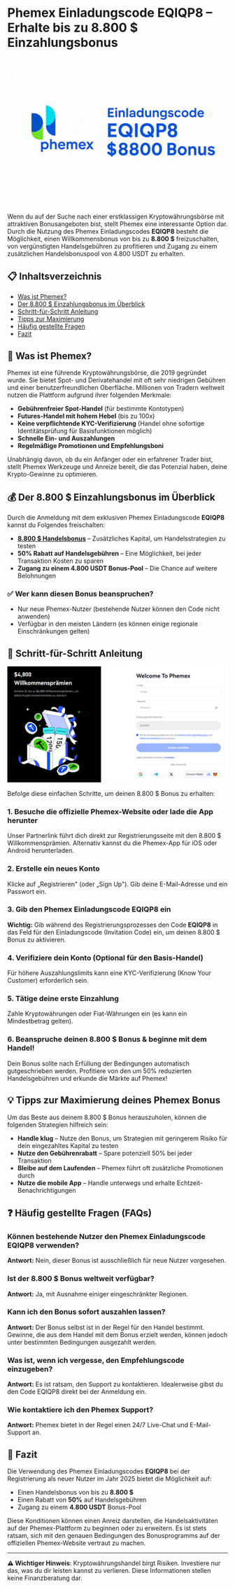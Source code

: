 # Phemex Einladungscode EQIQP8 – Erhalte bis zu 8.800 $ Einzahlungsbonus

![Phemex Einladungscode](Phemex%20Einladungscode8800.png)

Wenn du auf der Suche nach einer erstklassigen Kryptowährungsbörse mit attraktiven Bonusangeboten bist, stellt Phemex eine interessante Option dar. Durch die Nutzung des Phemex Einladungscodes **EQIQP8** besteht die Möglichkeit, einen Willkommensbonus von bis zu **8.800 $** freizuschalten, von vergünstigten Handelsgebühren zu profitieren und Zugang zu einem zusätzlichen Handelsbonuspool von 4.800 USDT zu erhalten.

## 📋 Inhaltsverzeichnis

- [Was ist Phemex?](#was-ist-phemex)
- [Der 8.800 $ Einzahlungsbonus im Überblick](#der-8800--einzahlungsbonus-im-überblick)
- [Schritt-für-Schritt Anleitung](#schritt-für-schritt-anleitung)
- [Tipps zur Maximierung](#tipps-zur-maximierung-deines-phemex-bonus)
- [Häufig gestellte Fragen](#häufig-gestellte-fragen-faqs)
- [Fazit](#fazit)

## 🚀 Was ist Phemex?

Phemex ist eine führende Kryptowährungsbörse, die 2019 gegründet wurde. Sie bietet Spot- und Derivatehandel mit oft sehr niedrigen Gebühren und einer benutzerfreundlichen Oberfläche. Millionen von Tradern weltweit nutzen die Plattform aufgrund ihrer folgenden Merkmale:

- **Gebührenfreier Spot-Handel** (für bestimmte Kontotypen)
- **Futures-Handel mit hohem Hebel** (bis zu 100x)
- **Keine verpflichtende KYC-Verifizierung** (Handel ohne sofortige Identitätsprüfung für Basisfunktionen möglich)
- **Schnelle Ein- und Auszahlungen**
- **Regelmäßige Promotionen und Empfehlungsboni**

Unabhängig davon, ob du ein Anfänger oder ein erfahrener Trader bist, stellt Phemex Werkzeuge und Anreize bereit, die das Potenzial haben, deine Krypto-Gewinne zu optimieren.

## 💰 Der 8.800 $ Einzahlungsbonus im Überblick

Durch die Anmeldung mit dem exklusiven Phemex Einladungscode **EQIQP8** kannst du Folgendes freischalten:

- [**8.800 $ Handelsbonus**](https://github.com/PhemexEinladungs/Code) – Zusätzliches Kapital, um Handelsstrategien zu testen
- **50% Rabatt auf Handelsgebühren** – Eine Möglichkeit, bei jeder Transaktion Kosten zu sparen
- **Zugang zu einem 4.800 USDT Bonus-Pool** – Die Chance auf weitere Belohnungen

### ✅ Wer kann diesen Bonus beanspruchen?

- Nur neue Phemex-Nutzer (bestehende Nutzer können den Code nicht anwenden)
- Verfügbar in den meisten Ländern (es können einige regionale Einschränkungen gelten)

## 📝 Schritt-für-Schritt Anleitung

![Phemex Einladungscode Registrierung](Phemex%20Einladungscode%20Registrierung.png)

Befolge diese einfachen Schritte, um deinen 8.800 $ Bonus zu erhalten:

### 1. Besuche die offizielle Phemex-Website oder lade die App herunter
Unser Partnerlink führt dich direkt zur Registrierungsseite mit den 8.800 $ Willkommensprämien. Alternativ kannst du die Phemex-App für iOS oder Android herunterladen.

### 2. Erstelle ein neues Konto
Klicke auf „Registrieren" (oder „Sign Up"). Gib deine E-Mail-Adresse und ein Passwort ein.

### 3. Gib den Phemex Einladungscode EQIQP8 ein
**Wichtig:** Gib während des Registrierungsprozesses den Code **EQIQP8** in das Feld für den Einladungscode (Invitation Code) ein, um deinen 8.800 $ Bonus zu aktivieren.

### 4. Verifiziere dein Konto (Optional für den Basis-Handel)
Für höhere Auszahlungslimits kann eine KYC-Verifizierung (Know Your Customer) erforderlich sein.

### 5. Tätige deine erste Einzahlung
Zahle Kryptowährungen oder Fiat-Währungen ein (es kann ein Mindestbetrag gelten).

### 6. Beanspruche deinen 8.800 $ Bonus & beginne mit dem Handel!
Dein Bonus sollte nach Erfüllung der Bedingungen automatisch gutgeschrieben werden. Profitiere von den um 50% reduzierten Handelsgebühren und erkunde die Märkte auf Phemex!

## 💡 Tipps zur Maximierung deines Phemex Bonus

Um das Beste aus deinem 8.800 $ Bonus herauszuholen, können die folgenden Strategien hilfreich sein:

- **Handle klug** – Nutze den Bonus, um Strategien mit geringerem Risiko für dein eingezahltes Kapital zu testen
- **Nutze den Gebührenrabatt** – Spare potenziell 50% bei jeder Transaktion
- **Bleibe auf dem Laufenden** – Phemex führt oft zusätzliche Promotionen durch
- **Nutze die mobile App** – Handle unterwegs und erhalte Echtzeit-Benachrichtigungen

## ❓ Häufig gestellte Fragen (FAQs)

### Können bestehende Nutzer den Phemex Einladungscode EQIQP8 verwenden?
**Antwort:** Nein, dieser Bonus ist ausschließlich für neue Nutzer vorgesehen.

### Ist der 8.800 $ Bonus weltweit verfügbar?
**Antwort:** Ja, mit Ausnahme einiger eingeschränkter Regionen.

### Kann ich den Bonus sofort auszahlen lassen?
**Antwort:** Der Bonus selbst ist in der Regel für den Handel bestimmt. Gewinne, die aus dem Handel mit dem Bonus erzielt werden, können jedoch unter bestimmten Bedingungen ausgezahlt werden.

### Was ist, wenn ich vergesse, den Empfehlungscode einzugeben?
**Antwort:** Es ist ratsam, den Support zu kontaktieren. Idealerweise gibst du den Code EQIQP8 direkt bei der Anmeldung ein.

### Wie kontaktiere ich den Phemex Support?
**Antwort:** Phemex bietet in der Regel einen 24/7 Live-Chat und E-Mail-Support an.

## 🎯 Fazit

Die Verwendung des Phemex Einladungscodes **EQIQP8** bei der Registrierung als neuer Nutzer im Jahr 2025 bietet die Möglichkeit auf:

- Einen Handelsbonus von bis zu **8.800 $**
- Einen Rabatt von **50%** auf Handelsgebühren
- Zugang zu einem **4.800 USDT** Bonus-Pool

Diese Konditionen können einen Anreiz darstellen, die Handelsaktivitäten auf der Phemex-Plattform zu beginnen oder zu erweitern. Es ist stets ratsam, sich mit den genauen Bedingungen des Bonusprogramms auf der offiziellen Phemex-Website vertraut zu machen.

---

**⚠️ Wichtiger Hinweis**: Kryptowährungshandel birgt Risiken. Investiere nur das, was du dir leisten kannst zu verlieren. Diese Informationen stellen keine Finanzberatung dar.
